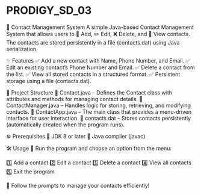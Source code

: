 # PRODIGY_SD_03

📒 Contact Management System
A simple Java-based Contact Management System that allows users to 📌 Add, ✏️ Edit, ❌ Delete, and 👀 View contacts. The contacts are stored persistently in a file (contacts.dat) using Java serialization.


✨ Features
✅ Add a new contact with Name, Phone Number, and Email.
✅ Edit an existing contact’s Phone Number and Email.
✅ Delete a contact from the list.
✅ View all stored contacts in a structured format.
✅ Persistent storage using a file (contacts.dat).


📂 Project Structure
📌 Contact.java – Defines the Contact class with attributes and methods for managing contact details.
📌 ContactManager.java – Handles logic for storing, retrieving, and modifying contacts.
📌 ContactApp.java – The main class that provides a menu-driven interface for user interaction.
📌 contacts.dat – Stores contacts persistently (automatically created when the program runs).


⚙️ Prerequisites
🔹 JDK 8 or later
🔹 Java compiler (javac)


🛠️ Usage
🔹 Run the program and choose an option from the menu:

1️⃣ Add a contact
2️⃣ Edit a contact
3️⃣ Delete a contact
4️⃣ View all contacts
5️⃣ Exit the program

🔹 Follow the prompts to manage your contacts efficiently!
